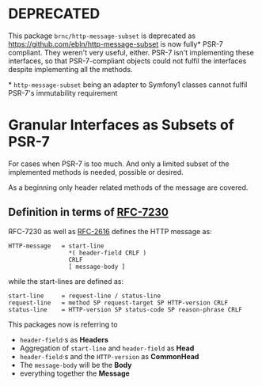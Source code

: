 # DEPRECATED

This package `brnc/http-message-subset` is deprecated as https://github.com/ebln/http-message-subset is now fully* PSR-7 compliant.
They weren't very useful, either. PSR-7 isn't implementing these interfaces, so that PSR-7-compliant objects could not fulfil the interfaces despite implementing all the methods.

\* `http-message-subset` being an adapter to Symfony1 classes cannot fulfil PSR-7's immutability requirement

Granular Interfaces as Subsets of  PSR-7
========================================

For cases when PSR-7 is too much. And only 
a limited subset of the implemented methods
is needed, possible or desired.

As a beginning only header related methods of the message are covered.

## Definition in terms of [RFC-7230](https://tools.ietf.org/html/rfc7230#section-3)

RFC-7230 as well as [RFC-2616](https://tools.ietf.org/html/rfc2616#section-4.1) defines the HTTP message as:
```
HTTP-message   = start-line
                 *( header-field CRLF )
                 CRLF
                 [ message-body ]
```

while the start-lines are defined as:

```
start-line     = request-line / status-line
request-line   = method SP request-target SP HTTP-version CRLF
status-line    = HTTP-version SP status-code SP reason-phrase CRLF
```

This packages now is referring to
* `header-field`·s as **Headers**
* Aggregation of `start-line` and `header-field` as **Head**
* `header-field`·s and the `HTTP-version` as **CommonHead**
* The `message-body` will be the **Body** 
* everything together the **Message**
